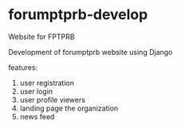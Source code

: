 # forumptprb-develop
Website for FPTPRB

Development of forumptprb website using Django

features:
1. user registration
2. user login
3. user profile viewers
4. landing page the organization
5. news feed

